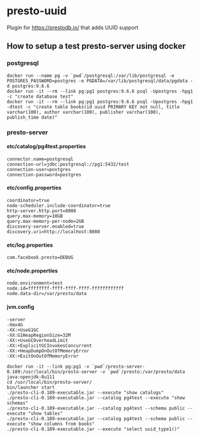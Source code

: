 # presto-uuid
Plugin for https://prestodb.io/ that adds UUID support

## How to setup a test presto-server using docker

### postgresql
```
docker run --name pg -v `pwd`/postgresql:/var/lib/postgresql -e POSTGRES_PASSWORD=postgres -e PGDATA=/var/lib/postgresql/data/pgdata -d postgres:9.6.6
docker run -it --rm --link pg:pg1 postgres:9.6.6 psql -Upostgres -hpg1 -c "create database test"
docker run -it --rm --link pg:pg1 postgres:9.6.6 psql -Upostgres -hpg1 -dtest -c "create table books(id uuid PRIMARY KEY not null, title varchar(100), author varchar(100), publisher varchar(100), publish_time date)"
```

### presto-server

#### etc/catalog/pg4test.properties
```
connector.name=postgresql
connection-url=jdbc:postgresql://pg1:5432/test
connection-user=postgres
connection-password=postgres
```

#### etc/config.properties
```
coordinator=true
node-scheduler.include-coordinator=true
http-server.http.port=8080
query.max-memory=10GB
query.max-memory-per-node=2GB
discovery-server.enabled=true
discovery.uri=http://localhost:8080
```

#### etc/log.properties
```
com.facebook.presto=DEBUG
```

#### etc/node.properties
```
node.environment=test
node.id=ffffffff-ffff-ffff-ffff-ffffffffffff
node.data-dir=/var/presto/data
```

#### jvm.config
```
-server
-Xmx4G
-XX:+UseG1GC
-XX:G1HeapRegionSize=32M
-XX:+UseGCOverheadLimit
-XX:+ExplicitGCInvokesConcurrent
-XX:+HeapDumpOnOutOfMemoryError
-XX:+ExitOnOutOfMemoryError
```

```
docker run -it --link pg:pg1 -v `pwd`/presto-server-0.189:/usr/local/bin/presto-server -v `pwd`/presto:/var/presto/data java:openjdk-8u111 
cd /usr/local/bin/presto-server/
bin/launcher start
./presto-cli-0.189-executable.jar --execute "show catalogs"
./presto-cli-0.189-executable.jar --catalog pg4test --execute "show schemas"
./presto-cli-0.189-executable.jar --catalog pg4test --schema public --execute "show tables"
./presto-cli-0.189-executable.jar --catalog pg4test --schema public --execute "show columns from books"
./presto-cli-0.189-executable.jar --execute "select uuid_type1()"
```
